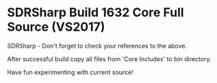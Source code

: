 # SDRSharp Build 1632 Core Full Source (VS2017)

SDRSharp - Don't forget to check your references to the above.

After successful build copy all files from 'Core Includes' to bin directory.

Have fun experimenting with current source!
 
